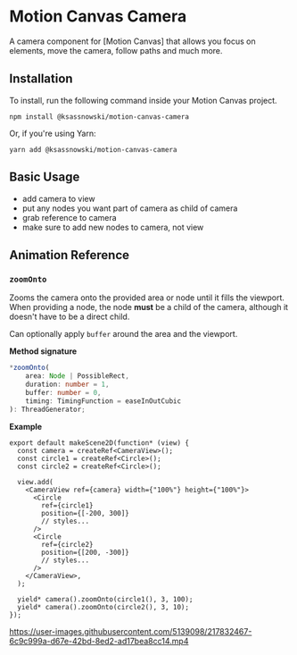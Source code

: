 # Motion Canvas Camera

A camera component for [Motion Canvas] that allows you focus on elements, move the camera, follow paths and much more.

## Installation

To install, run the following command inside your Motion Canvas project.

```
npm install @ksassnowski/motion-canvas-camera
```

Or, if you're using Yarn:

```
yarn add @ksassnowski/motion-canvas-camera
```

## Basic Usage

- add camera to view
- put any nodes you want part of camera as child of camera
- grab reference to camera
- make sure to add new nodes to camera, not view

## Animation Reference

### `zoomOnto`

Zooms the camera onto the provided area or node until it fills the viewport. When providing
a node, the node **must** be a child of the camera, although it doesn't have to be a direct child.

Can optionally apply `buffer` around the area and the viewport.

**Method signature**

```ts
*zoomOnto(
    area: Node | PossibleRect,
    duration: number = 1,
    buffer: number = 0,
    timing: TimingFunction = easeInOutCubic
): ThreadGenerator;
```

**Example**

```tsx
export default makeScene2D(function* (view) {
  const camera = createRef<CameraView>();
  const circle1 = createRef<Circle>();
  const circle2 = createRef<Circle>();

  view.add(
    <CameraView ref={camera} width={"100%"} height={"100%"}>
      <Circle
        ref={circle1}
        position={[-200, 300]}
        // styles...
      />
      <Circle
        ref={circle2}
        position={[200, -300]}
        // styles...
      />
    </CameraView>,
  );

  yield* camera().zoomOnto(circle1(), 3, 100);
  yield* camera().zoomOnto(circle2(), 3, 10);
});
```

https://user-images.githubusercontent.com/5139098/217832467-6c9c999a-d67e-42bd-8ed2-ad17bea8cc14.mp4



